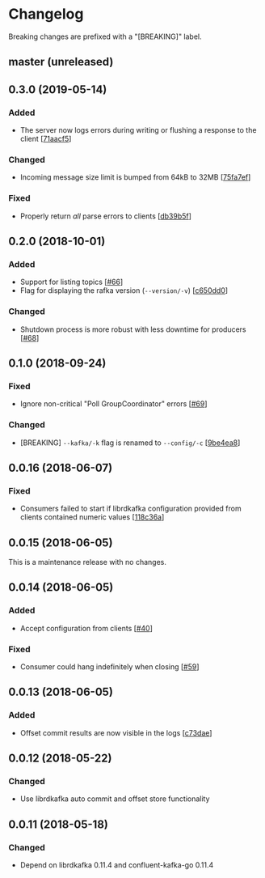 # Changelog

Breaking changes are prefixed with a "[BREAKING]" label.

## master (unreleased)









## 0.3.0 (2019-05-14)

### Added

- The server now logs errors during writing or flushing a response to the
  client [[71aacf5](https://github.com/skroutz/rafka/commit/71aacf59b12d31d5beee905c26b6c1f6d3715a59)]


### Changed

- Incoming message size limit is bumped from 64kB to 32MB [[75fa7ef](https://github.com/skroutz/rafka/commit/75fa7ef023ec55d3c60b1e08e72f0afd127cd92a)]

### Fixed

- Properly return _all_ parse errors to clients [[db39b5f](https://github.com/skroutz/rafka/commit/db39b5f978e39e9bd91017cba94b312a8014dca6)]




## 0.2.0 (2018-10-01)

### Added

- Support for listing topics [[#66](https://github.com/skroutz/rafka/pull/66)]
- Flag for displaying the rafka version (`--version/-v`) [[c650dd0](https://github.com/skroutz/rafka/commit/c650dd063d3468e80e3b7d96549285ffa1d7c951)]

### Changed

- Shutdown process is more robust with less downtime for producers [[#68](https://github.com/skroutz/rafka/pull/68)]







## 0.1.0 (2018-09-24)

### Fixed

- Ignore non-critical "Poll GroupCoordinator" errors [[#69](https://github.com/skroutz/rafka/pull/69)]


### Changed

- [BREAKING] `--kafka/-k` flag is renamed to `--config/-c` [[9be4ea8](https://github.com/skroutz/rafka/commit/9be4ea84d2e7ddf8b33d90e0f6489dd07335dfef)]





## 0.0.16 (2018-06-07)

### Fixed

- Consumers failed to start if librdkafka configuration provided from
  clients contained numeric values [[118c36a](https://github.com/skroutz/rafka/commit/118c36af1969b1df81ce0d29f1a36696f94e8a2a)]









## 0.0.15 (2018-06-05)

This is a maintenance release with no changes.






## 0.0.14 (2018-06-05)

### Added

- Accept configuration from clients [[#40](https://github.com/skroutz/rafka/issues/40)]

### Fixed

- Consumer could hang indefinitely when closing [[#59](https://github.com/skroutz/rafka/issues/59)]










## 0.0.13 (2018-06-05)

### Added

- Offset commit results are now visible in the logs [[c73dae](https://github.com/skroutz/rafka/commit/c73dae044be7903d6b11109cc5cc366d61d98228)]






## 0.0.12 (2018-05-22)

### Changed

- Use librdkafka auto commit and offset store functionality











## 0.0.11 (2018-05-18)

### Changed

- Depend on librdkafka 0.11.4 and confluent-kafka-go 0.11.4
